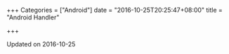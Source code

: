 +++
Categories = ["Android"]
date = "2016-10-25T20:25:47+08:00"
title = "Android Handler"

+++

<!--more-->

Updated on 2016-10-25

>